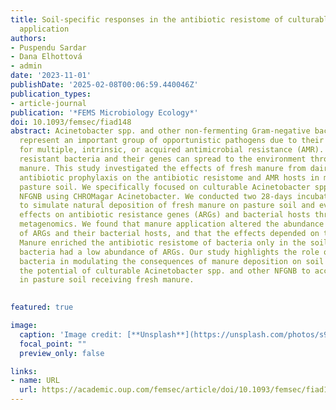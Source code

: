```yaml
---
title: Soil-specific responses in the antibiotic resistome of culturable 𝐴𝑐𝑖𝑛𝑒𝑡𝑜𝑏𝑎𝑐𝑡𝑒𝑟 spp. and other non-fermentative Gram-negative bacteria following experimental manure
  application
authors:
- Puspendu Sardar
- Dana Elhottová
- admin
date: '2023-11-01'
publishDate: '2025-02-08T00:06:59.440046Z'
publication_types:
- article-journal
publication: '*FEMS Microbiology Ecology*'
doi: 10.1093/femsec/fiad148
abstract: Acinetobacter spp. and other non-fermenting Gram-negative bacteria (NFGNB)
  represent an important group of opportunistic pathogens due to their propensity
  for multiple, intrinsic, or acquired antimicrobial resistance (AMR). Antimicrobial
  resistant bacteria and their genes can spread to the environment through livestock
  manure. This study investigated the effects of fresh manure from dairy cows under
  antibiotic prophylaxis on the antibiotic resistome and AMR hosts in microcosms using
  pasture soil. We specifically focused on culturable Acinetobacter spp. and other
  NFGNB using CHROMagar Acinetobacter. We conducted two 28-days incubation experiments
  to simulate natural deposition of fresh manure on pasture soil and evaluated the
  effects on antibiotic resistance genes (ARGs) and bacterial hosts through shotgun
  metagenomics. We found that manure application altered the abundance and composition
  of ARGs and their bacterial hosts, and that the effects depended on the soil source.
  Manure enriched the antibiotic resistome of bacteria only in the soil where native
  bacteria had a low abundance of ARGs. Our study highlights the role of native soil
  bacteria in modulating the consequences of manure deposition on soil and confirms
  the potential of culturable Acinetobacter spp. and other NFGNB to accumulate AMR
  in pasture soil receiving fresh manure.
  

featured: true

image:
  caption: 'Image credit: [**Unsplash**](https://unsplash.com/photos/s9CC2SKySJM)'
  focal_point: ""
  preview_only: false

links:
- name: URL
  url: https://academic.oup.com/femsec/article/doi/10.1093/femsec/fiad148/7425651
---
```

